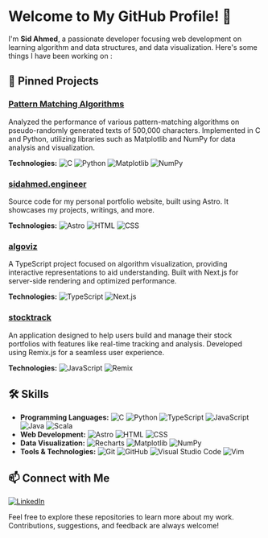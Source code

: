 # Welcome to My GitHub Profile! 👋

I'm **Sid Ahmed**, a passionate developer focusing web development on learning algorithm and data structures, and data visualization. Here's some things I have been working on :

## 🚀 Pinned Projects

### [Pattern Matching Algorithms](https://github.com/unixisking/pattern-matching-algorithms)

Analyzed the performance of various pattern-matching algorithms on pseudo-randomly generated texts of 500,000 characters. Implemented in C and Python, utilizing libraries such as Matplotlib and NumPy for data analysis and visualization.

**Technologies:** ![C](https://img.shields.io/badge/C-A8B9CC?style=flat-square&logo=c&logoColor=white) ![Python](https://img.shields.io/badge/Python-3776AB?style=flat-square&logo=python&logoColor=white) ![Matplotlib](https://img.shields.io/badge/Matplotlib-11557C?style=flat-square&logo=python&logoColor=white) ![NumPy](https://img.shields.io/badge/NumPy-013243?style=flat-square&logo=numpy&logoColor=white)

### [sidahmed.engineer](https://github.com/unixisking/sidahmed.engineer)

Source code for my personal portfolio website, built using Astro. It showcases my projects, writings, and more.

**Technologies:** ![Astro](https://img.shields.io/badge/Astro-0C1222?style=flat-square&logo=astro&logoColor=FDFDFE) ![HTML](https://img.shields.io/badge/HTML-E34F26?style=flat-square&logo=html5&logoColor=white) ![CSS](https://img.shields.io/badge/CSS-1572B6?style=flat-square&logo=css3&logoColor=white)

### [algoviz](https://github.com/unixisking/algoviz)

A TypeScript project focused on algorithm visualization, providing interactive representations to aid understanding. Built with Next.js for server-side rendering and optimized performance.

**Technologies:** ![TypeScript](https://img.shields.io/badge/TypeScript-007ACC?style=flat-square&logo=typescript&logoColor=white) ![Next.js](https://img.shields.io/badge/Next.js-000000?style=flat-square&logo=nextdotjs&logoColor=white)

### [stocktrack](https://github.com/unixisking/stocktrack)

An application designed to help users build and manage their stock portfolios with features like real-time tracking and analysis. Developed using Remix.js for a seamless user experience.

**Technologies:** ![JavaScript](https://img.shields.io/badge/JavaScript-F7DF1E?style=flat-square&logo=javascript&logoColor=black) ![Remix](https://img.shields.io/badge/Remix-000000?style=flat-square&logo=remix&logoColor=white)

## 🛠️ Skills

- **Programming Languages:** ![C](https://img.shields.io/badge/C-A8B9CC?style=flat-square&logo=c&logoColor=white) ![Python](https://img.shields.io/badge/Python-3776AB?style=flat-square&logo=python&logoColor=white) ![TypeScript](https://img.shields.io/badge/TypeScript-007ACC?style=flat-square&logo=typescript&logoColor=white) ![JavaScript](https://img.shields.io/badge/JavaScript-F7DF1E?style=flat-square&logo=javascript&logoColor=black) ![Java](https://img.shields.io/badge/Java-007396?style=flat-square&logo=java&logoColor=white) ![Scala](https://img.shields.io/badge/Scala-DC322F?style=flat-square&logo=scala&logoColor=white)
- **Web Development:** ![Astro](https://img.shields.io/badge/Astro-0C1222?style=flat-square&logo=astro&logoColor=FDFDFE) ![HTML](https://img.shields.io/badge/HTML-E34F26?style=flat-square&logo=html5&logoColor=white) ![CSS](https://img.shields.io/badge/CSS-1572B6?style=flat-square&logo=css3&logoColor=white)
- **Data Visualization:** ![Recharts](https://img.shields.io/badge/Recharts-61DAFB?style=flat-square&logo=react&logoColor=black) ![Matplotlib](https://img.shields.io/badge/Matplotlib-11557C?style=flat-square&logo=python&logoColor=white) ![NumPy](https://img.shields.io/badge/NumPy-013243?style=flat-square&logo=numpy&logoColor=white)
- **Tools & Technologies:** ![Git](https://img.shields.io/badge/Git-F05032?style=flat-square&logo=git&logoColor=white) ![GitHub](https://img.shields.io/badge/GitHub-181717?style=flat-square&logo=github&logoColor=white) ![Visual Studio Code](https://img.shields.io/badge/VS%20Code-007ACC?style=flat-square&logo=visual-studio-code&logoColor=white) ![Vim](https://img.shields.io/badge/Vim-019733?style=flat-square&logo=vim&logoColor=white)

## 📫 Connect with Me

[![LinkedIn](https://img.shields.io/badge/LinkedIn-0A66C2?style=flat-square&logo=linkedin&logoColor=white)](https://www.linkedin.com/in/sidahmed-brahimi/)

Feel free to explore these repositories to learn more about my work. Contributions, suggestions, and feedback are always welcome!
